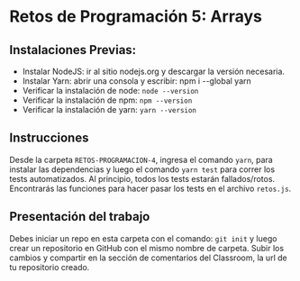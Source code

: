 # Retos de Programación 5: Arrays

## Instalaciones Previas:

- Instalar NodeJS: ir al sitio nodejs.org y descargar la versión necesaria.
- Instalar Yarn: abrir una consola y escribir: npm i --global yarn
- Verificar la instalación de node: `node --version`
- Verificar la instalación de npm: `npm --version`
- Verificar la instalación de yarn: `yarn --version`

## Instrucciones

Desde la carpeta `RETOS-PROGRAMACION-4`, ingresa el comando `yarn`, para instalar las dependencias y luego el comando `yarn test` para correr los tests automatizados. Al principio, todos los tests estarán fallados/rotos. Encontrarás las funciones para hacer pasar los tests en el archivo `retos.js`.

## Presentación del trabajo

Debes iniciar un repo en esta carpeta con el comando: `git init` y luego crear un repositorio en GitHub con el mismo nombre de carpeta.
Subir los cambios y compartir en la sección de comentarios del Classroom, la url de tu repositorio creado.
